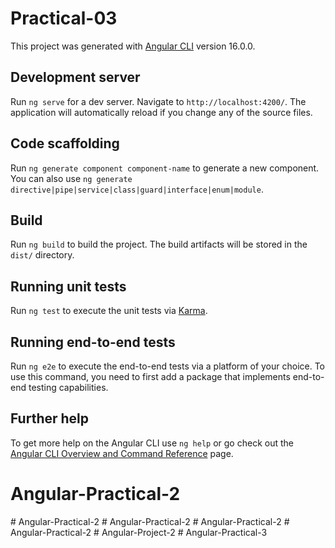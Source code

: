 # Practical-03

This project was generated with [Angular CLI](https://github.com/angular/angular-cli) version 16.0.0.

## Development server

Run `ng serve` for a dev server. Navigate to `http://localhost:4200/`. The application will automatically reload if you change any of the source files.

## Code scaffolding

Run `ng generate component component-name` to generate a new component. You can also use `ng generate directive|pipe|service|class|guard|interface|enum|module`.

## Build

Run `ng build` to build the project. The build artifacts will be stored in the `dist/` directory.

## Running unit tests

Run `ng test` to execute the unit tests via [Karma](https://karma-runner.github.io).

## Running end-to-end tests

Run `ng e2e` to execute the end-to-end tests via a platform of your choice. To use this command, you need to first add a package that implements end-to-end testing capabilities.

## Further help

To get more help on the Angular CLI use `ng help` or go check out the [Angular CLI Overview and Command Reference](https://angular.io/cli) page.
# Angular-Practical-2
#   A n g u l a r - P r a c t i c a l - 2 
 
 #   A n g u l a r - P r a c t i c a l - 2 
 
 #   A n g u l a r - P r a c t i c a l - 2 
 
 #   A n g u l a r - P r a c t i c a l - 2 
 
 #   A n g u l a r - P r o j e c t - 2 
 
 # Angular-Practical-3
